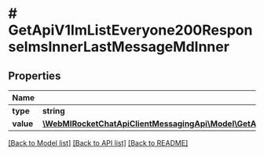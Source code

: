 # # GetApiV1ImListEveryone200ResponseImsInnerLastMessageMdInner

## Properties

Name | Type | Description | Notes
------------ | ------------- | ------------- | -------------
**type** | **string** |  | [optional]
**value** | [**\WebMIRocketChatApiClientMessagingApi\Model\GetApiV1ImListEveryone200ResponseImsInnerLastMessageMdInnerValueInner[]**](GetApiV1ImListEveryone200ResponseImsInnerLastMessageMdInnerValueInner.md) |  | [optional]

[[Back to Model list]](../../README.md#models) [[Back to API list]](../../README.md#endpoints) [[Back to README]](../../README.md)
